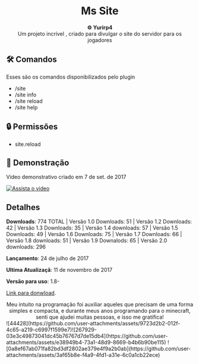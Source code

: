 <h1 align="center">Ms Site</h1>

<div align="center">
  <strong>⚙️ Yurirp4</strong>
</div>
<div align="center">
  Um projeto incrível , criado para divulgar o site do servidor para os jogadores
</div>

## 🛠️ Comandos

Esses são os comandos disponibilizados pelo plugin

- /site
- /site info
- /site reload
- /site help

## 🔒 Permissões
- site.reload

## 🚀 Demonstração
Video demonstrativo criado em 7 de set. de 2017

[![Assista o video](https://i3.ytimg.com/vi/dSoz8PcvDZ4/hqdefault.jpg)](https://youtu.be/dSoz8PcvDZ4)




## Detalhes
**Downloads**: 774 TOTAL | Versão 1.0 Downloads: 51 | Versão 1.2 Downloads: 42 | Versão 1.3 Downloads: 35 | Versão 1.4 downloads: 57 | Versão 1.5 Downloads: 49	
| Versão 1.6 Downloads: 75 | Versão 1.7 Downloads: 66 | Versão  1.8 downloads: 51 | Versão 1.9 Downalods: 65 | Versão 2.0 downloads: 296

**Lançamento**:  24 de julho de 2017

**Ultima Atualizaçã**: 11 de novembro de 2017

**Versão para uso**: 1.8-

<a href="https://www.spigotmc.org/resources/mssite.44428/">Link para donwload</a>.



<div align="center">
  Meu intuito na programação foi auxiliar aqueles que precisam de uma forma simples e compacta, e durante meus anos programando para o minecraft, senti que ajudei muitas pessoas, e isso me gratifica!
</div>
![44428](https://github.com/user-attachments/assets/9723d2b2-012f-4c65-a219-c6997f1599e7)![267929-03e3c49873041dc45b76767d7de15db4](https://github.com/user-attachments/assets/e38949b4-73a1-48d9-8669-b4b6b90be115)
 ![0a8ef67ab071fa82bd3df2802ae379e4f9a2b0ab](https://github.com/user-attachments/assets/3af65b8e-f4a9-4fd1-a31e-6c0a1cb22ece)


